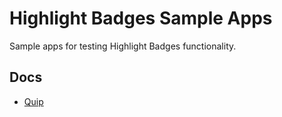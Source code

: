 # Highlight Badges Sample Apps

Sample apps for testing Highlight Badges functionality.

## Docs

- [Quip](https://quip.com/pW0bAbqXLQt3/Highlight-Badges-Ticketed-Events-Sample-App)
